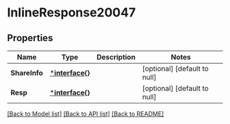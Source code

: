 # InlineResponse20047

## Properties
Name | Type | Description | Notes
------------ | ------------- | ------------- | -------------
**ShareInfo** | [***interface{}**](interface{}.md) |  | [optional] [default to null]
**Resp** | [***interface{}**](interface{}.md) |  | [optional] [default to null]

[[Back to Model list]](../README.md#documentation-for-models) [[Back to API list]](../README.md#documentation-for-api-endpoints) [[Back to README]](../README.md)

